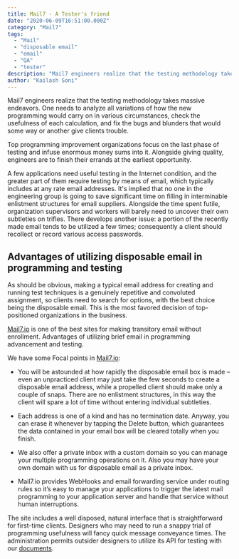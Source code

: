 ```yaml
---
title: Mail7 - A Tester's friend
date: "2020-06-09T16:51:00.000Z"
category: "Mail7"
tags:
  - "Mail"
  - "disposable email"
  - "email"
  - "QA"
  - "tester"
description: "Mail7 engineers realize that the testing methodology takes massive endeavors. One needs to analyze all variations of how the new programming would carry on in various circumstances, check the usefulness of each calculation, and fix the bugs and blunders that would some way or another give clients trouble."
author: "Kailash Soni"
---
```


Mail7 engineers realize that the testing methodology takes massive endeavors. One needs to analyze all variations of how the new programming would carry on in various circumstances, check the usefulness of each calculation, and fix the bugs and blunders that would some way or another give clients trouble.

Top programming improvement organizations focus on the last phase of testing and infuse enormous money sums into it. Alongside giving quality, engineers are to finish their errands at the earliest opportunity.

A few applications need useful testing in the Internet condition, and the greater part of them require testing by means of email, which typically includes at any rate email addresses. It's implied that no one in the engineering group is going to save significant time on filling in interminable enlistment structures for email suppliers. Alongside the time spent futile, organization supervisors and workers will barely need to uncover their own subtleties on trifles. There develops another issue: a portion of the recently made email tends to be utilized a few times; consequently a client should recollect or record various access passwords.  

## Advantages of utilizing disposable email in programming and testing

As should be obvious, making a typical email address for creating and running test techniques is a genuinely repetitive and convoluted assignment, so clients need to search for options, with the best choice being the disposable email. This is the most favored decision of top-positioned organizations in the business.

[Mail7.io](https://www.mail7.io) is one of the best sites for making transitory email without enrollment. Advantages of utilizing brief email in programming advancement and testing.

We have some Focal points in [Mail7.io](https://www.mail7.io):

-   You will be astounded at how rapidly the disposable email box is made – even an unpracticed client may just take the few seconds to create a disposable email address, while a propelled client should make only a couple of snaps. There are no enlistment structures, in this way the client will spare a lot of time without entering individual subtleties.
 
-   Each address is one of a kind and has no termination date. Anyway, you can erase it whenever by tapping the Delete button, which guarantees the data contained in your email box will be cleared totally when you finish.
    
-   We also offer a private inbox with a custom domain so you can manage your multiple programming operations on it. Also you may have your own domain with us for disposable email as a private inbox.
    
-   Mail7.io provides WebHooks and email forwarding service under routing rules so it’s easy to manage your applications to trigger the latest mail programming to your application server and handle that service without human interruptions.

The site includes a well disposed, natural interface that is straightforward for first-time clients. Designers who may need to run a snappy trial of programming usefulness will fancy quick message conveyance times. The administration permits outsider designers to utilize its API for testing with our [documents](https://docs.mail7.io).